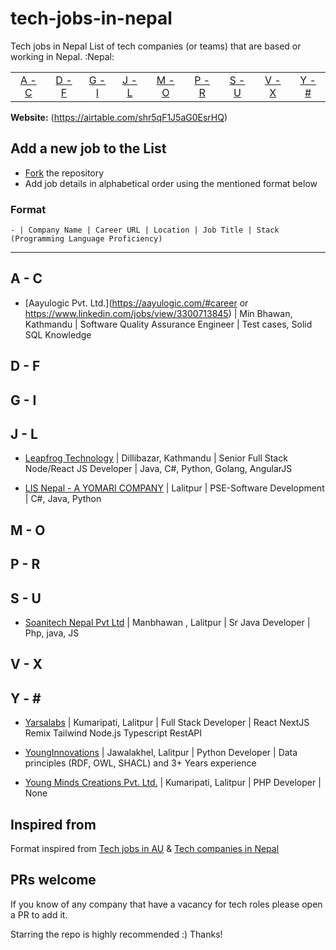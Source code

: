 # tech-jobs-in-nepal

Tech jobs in Nepal
List of tech companies (or teams) that are based or working in Nepal. :Nepal:

|                 |                 |                 |                 |                 |                 |                 |                 |                 |
| :-------------: | :-------------: | :-------------: | :-------------: | :-------------: | :-------------: | :-------------: | :-------------: | :-------------: |
| [A - C](#a---c) | [D - F](#d---f) | [G - I](#g---i) | [J - L](#j---l) | [M - O](#m---o) | [P - R](#p---r) | [S - U](#s---u) | [V - X](#v---x) | [Y - \#](#y---) |

**Website:** (https://airtable.com/shr5qF1J5aG0EsrHQ)

## Add a new job to the List

- [Fork](https://github.com/milanshresta/tech-jobs-in-nepal.git) the repository
- Add job details in alphabetical order using the mentioned format below

### Format

```
- | Company Name | Career URL | Location | Job Title | Stack (Programming Language Proficiency)
```

---
## A - C

- [Aayulogic Pvt. Ltd.](https://aayulogic.com/#career or https://www.linkedin.com/jobs/view/3300713845) | Min Bhawan, Kathmandu | Software Quality Assurance Engineer | Test cases, Solid SQL Knowledge

## D - F

## G - I

## J - L

- [Leapfrog Technology](https://career.lftechnology.com/o/senior-full-stack-nodereact-js-developer) | Dillibazar, Kathmandu | Senior Full Stack Node/React JS Developer |  Java, C#, Python, Golang, AngularJS

- [LIS Nepal - A YOMARI COMPANY](https://lisnepal.com.np/career/) | Lalitpur | PSE-Software Development |  C#, Java, Python

## M - O

## P - R

## S - U

- [Soanitech Nepal Pvt Ltd](https://soanitech.com/careers/) | Manbhawan , Lalitpur | Sr Java Developer | Php, java, JS

## V - X

## Y - \#

- [Yarsalabs](https://www.yarsalabs.com/jobs/engineering/) | Kumaripati, Lalitpur | Full Stack Developer | React NextJS Remix Tailwind Node.js Typescript RestAPI

- [YoungInnovations](https://younginnovations.com.np/career/python-developer) | Jawalakhel, Lalitpur | Python Developer | Data principles (RDF, OWL, SHACL) and 3+ Years experience

- [Young Minds Creations Pvt. Ltd.](jobs@youngminds.com.np) | Kumaripati, Lalitpur | PHP Developer | None

## Inspired from

Format inspired from [Tech jobs in AU](https://github.com/geshan/au-companies-providing-work-visa-sponsorship)
& [Tech companies in Nepal](https://github.com/mesaugat/tech-companies-in-nepal)

## PRs welcome

If you know of any company that have a vacancy for tech roles please open a PR to add it. 

Starring the repo is highly recommended :) Thanks!
